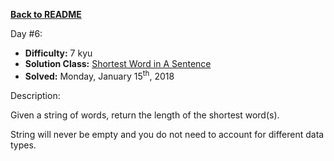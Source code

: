 ﻿<a href=https://github.com/hlais/Kata---a---Day><b>Back to README</b><a>

Day #6: 

* <b>Difficulty:</b> 7 kyu
* <b>Solution Class:</b> [Shortest Word in A Sentence](/day006/Shortest_Word_In_Sentence.cs)
* <b>Solved:</b> Monday, January 15<sup>th</sup>, 2018

Description:

Given a string of words, return the length of the shortest word(s).

String will never be empty and you do not need to account for different data types.

